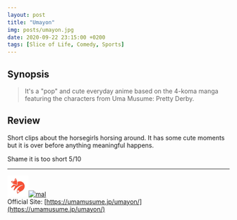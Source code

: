 ```yaml
---
layout: post
title: "Umayon"
img: posts/umayon.jpg 
date: 2020-09-22 23:15:00 +0200
tags: [Slice of Life, Comedy, Sports]
---
```


## Synopsis
>It's a "pop" and cute everyday anime based on the 4-koma manga featuring the characters from Uma Musume: Pretty Derby.

## Review
Short clips about the horsegirls horsing around. It has some cute moments but it is over before anything meaningful happens.
   
Shame it is too short 5/10

---

[![kitsu](..\assets\img\kitsu.png)](https://kitsu.io/anime/umayon)[![mal](..\assets\img\mal.ico)](https://myanimelist.net/anime/38835/Umayon)  
Official Site: [https://umamusume.jp/umayon/](https://umamusume.jp/umayon/)